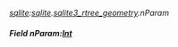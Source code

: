 _[sqlite](../../modules/sqlite/sqlite-module.md):[sqlite](../../modules/sqlite/sqlite-module.md).[sqlite3\_rtree\_geometry](../../modules/sqlite/sqlite-sqlite3_rtree_geometry.md).nParam_
##### Field nParam:[Int](../../modules/wonkey/wonkey-types-int.md)
